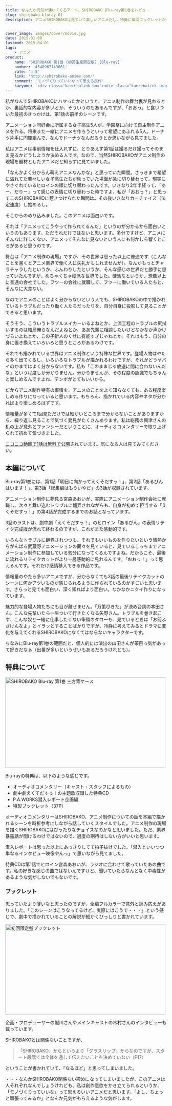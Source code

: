 ```yaml
---
title: なんだか元気が湧いてくるアニメ、SHIROBAKO Blu-ray第1巻をレビュー
slug: shirobako-bluray-01
description: アニメSHIROBAKOは見ていて楽しいアニメだし、特典に毎回ブックレットがつくらしいのでBlu-rayを購入してしまいました。TV放送を1回見ただけでも面白かったですが、改めてじっくり見ると何が面白いのかが分かった気がします。


cover_image: images/cover/movie.jpg
date: 2015-01-08
lastmod: 2015-04-01
tags: 
    - アニメ
product:
    name: 'SHIROBAKO 第1巻 (初回生産限定版) [Blu-ray]'
    number: '4548967149661'
    rate: '4.5'
    link: 'http://shirobako-anime.com/'
    comment: 'モノづくりっていいなって思える良作'
    kaeyome: '<div class="kaerebalink-box"><div class="kaerebalink-image"><a href="http://www.amazon.co.jp/exec/obidos/ASIN/B00OJXVVDY/illusionspace-22/ref=nosim/" rel="nofollow" target="_blank"><img src="http://ecx.images-amazon.com/images/I/51xrMSF5xNL._SL160_.jpg" style="border: none;" /></a></div><div class="kaerebalink-info"><div class="kaerebalink-name"><a href="http://www.amazon.co.jp/exec/obidos/ASIN/B00OJXVVDY/illusionspace-22/ref=nosim/" rel="nofollow" target="_blank">SHIROBAKO 第1巻 (初回生産限定版) [Blu-ray]</a><div class="kaerebalink-powered-date">posted with <a href="http://kaereba.com" rel="nofollow" target="_blank">カエレバ</a></div></div><div class="kaerebalink-detail">木村珠莉 ワーナー・ブラザース・ホームエンターテイメント 2014-12-24    </div><div class="kaerebalink-link1"><div class="shoplinkamazon"><a href="http://www.amazon.co.jp/gp/search?keywords=SHIROBAKO%20%91%E61%8A%AA%20%8F%89%89%F1%90%B6%8EY%8C%C0%92%E8%94%C5%20Blu-ray&__mk_ja_JP=%83J%83%5E%83J%83i&tag=illusionspace-22" rel="nofollow" target="_blank" title="アマゾン" >Amazon</a></div><div class="shoplinkrakuten"><a href="http://hb.afl.rakuten.co.jp/hgc/0e95387f.f2aef20d.0e953880.25e412bd/?pc=http%3A%2F%2Fsearch.rakuten.co.jp%2Fsearch%2Fmall%2FSHIROBAKO%2520%25E7%25AC%25AC1%25E5%25B7%25BB%2520%25E5%2588%259D%25E5%259B%259E%25E7%2594%259F%25E7%2594%25A3%25E9%2599%2590%25E5%25AE%259A%25E7%2589%2588%2520Blu-ray%2F-%2Ff.1-p.1-s.1-sf.0-st.A-v.2%3Fx%3D0%26scid%3Daf_ich_link_urltxt%26m%3Dhttp%3A%2F%2Fm.rakuten.co.jp%2F" rel="nofollow" target="_blank" title="楽天市場" >楽天市場</a></div></div></div><div class="booklink-footer" style="clear: left"></div></div>'
---
```


私がなんでSHIROBAKOにハマったかというと、アニメ制作の舞台裏が見れるとか、裏話的な内容が多いとか、そういうのもあるんですが、「おおっ」と食いついた最初のきっかけは、第1話の前半のシーンです。

アニメーション同好会に所属する女子高生5人が、学園祭に向けて自主制作アニメを作る。将来また一緒にアニメを作ろうといって希望にあふれる5人。ドーナツ片手に円陣組んで、なんでドーナツなんだろうとか思いながら見てました。

私はアニメは事前情報を仕入れずに、とりあえず第1話は撮るだけ撮ってそのまま見るかどうしようか決める人です。なので、当然SHIROBAKOがアニメ制作の現場を題材としたアニメだと知らずに見ていました。

「なんかよく分からん萌えアニメなんかな」と思っていた瞬間。さっきまで希望に溢れてた若々しい女子高生たちが映っていた場面が急に切り替わって、現実にやさぐれているヒロインの顔に切り替わったんです。いきなり2年半経って、「あー、だりー」って感じの表情に切り替わった時ですよ、私が「おおっ？」と思ってこのSHIROBAKOに惹きつけられた瞬間は。その後いきなりカーチェイス（法定速度）し始めるし。

そこからのめり込みました。このアニメは面白いです。

それは「アニメってこうやって作られてるんだ」というのが分かるから面白いというのもあります。ただそれだけではないと思います。多分ですけど、アニメにそんなに詳しくない、アニメってそんなに見ないという人にも何かしら響くところがあると思うのです。

舞台は「アニメ制作の現場」ですが、その世界は思った以上に普通です（こんなことを書くとアニメ業界で働く人に失礼かもしれませんが）。なんかもっとチャラチャラしたというか、ふんわりしたというか、そんな感じの世界だと勝手に思っていたんですが、めちゃくちゃ硬派な世界でした。硬派なというか、想像以上に普通の会社でした。フツーの会社に就職して、フツーに働いている人たちと、そんなに大差ない。

なのでアニメのことはよく分からないという人でも、SHIROBAKOの中で描かれているトラブルだったり働く人たちだったりを、自分自身に投影して見ることができると思います。

そうそう、こういうトラブルメイカーいるよねとか、上流工程のトラブルの尻拭いするのは結局俺らなんだよねとか、ああ先輩に相談したいけどなかなか声かけづらいよねとか、この子新人のくせに有能すぎじゃねとか。それはもう、自分の身に置き換えていろいろと思うところがあるわけです。

それでも描かれている世界はアニメ制作という特殊な世界です。登場人物はやたら多く出てくるし、いろいろなトラブルが描かれるわけですが、それがどうヤバイのかまではよく分からないです。私も「このままじゃ放送に間に合わないんだな」という程度しか分かりません。分かりませんが、その程度の認識でもちゃんと楽しめるんですよね、テンポがとてもいいから。

だからアニメ制作特有の事情を、アニメのことをよく知らなくても、ある程度楽しめる作りになっていると思います。もちろん、描かれている内容やネタが分かればより楽しめるはずです。

情報量が多くて1回見ただけでは細かいところまで分からないことがありますから、繰り返し見ることで気づく発見がたくさんあります。私は総務の興津さんの机の上が意外とファンシーだということに、オーディオコメンタリーで取り上げられて初めて気づきました。

<a href="http://www.nicovideo.jp/watch/1412927306">ニコニコ動画で1話は無料で公開</a>されています。気になる人は見てみてください。


## 本編について


Blu-ray第1巻には、第1話「明日に向かってえくそだすっ！」、第2話「あるぴんはいます！」、第3話「総集編はもういやだ」の3話が収録されています。

アニメーション制作に夢見る宮森あおいが、実際にアニメーション制作会社に就職し、次々と舞い込むトラブルに翻弄されながらも、自身が初めて担当する「えくそだすっ！」の第4話が完成するまでのお話となっています。

3話のラストは、劇中劇「えくそだすっ！」のヒロイン「あるぴん」の表情リテイク完成版が流れて終わるのですが、これがまた感動的です。

いろんなトラブルに翻弄されつつも、それでもいいものを作りたいという情熱からがんばる武蔵野アニメーションの面々を見ていると、見ているこっちまでアニメーション制作に参加している気分になってくるんですよね。だからこそ、最後に流れるリテイクカットがより一層感動的に見れるんです。「おおっ！」って思えるんです。それだけ感情移入できる作品です。

情報量のやたら多いアニメですが、分からなくても3話の最後リテイクカットのシーンに何かアツいものが感じられるように作られているのがすごいと思います。さらっと見ても面白い、深く知ればより面白い。なかなかニクイ作りになっています。

魅力的な登場人物たちにも目が離せません。「万策尽きた」が決め台詞の本田さん。こんな先輩いたら一生ついて行きたくなる矢野さん。トラブルを巻き起こす、こんな奴と一緒に仕事したくない筆頭のタローも、見ているときは「お前ふざけんなよ」とイラッとすることばかりですが、冷静に考えてみるとドラマに変化を与えてくれるSHIROBAKOになくてはならないキャラクターです。

ちなみにBlu-ray第1巻の範囲だと、個人的には演出の山田さんが茶目っ気があって好きだなぁ（出番が多いというせいもあるだろうけれども）。


## 特典について


<img src="https://wantit.gcreate.jp/wp-content/uploads/2015/01/f9ea0fb625fd55494743de813be7f529.jpg" alt="SHIROBAKO Blu-ray 第1巻 三方背ケース" title="SHIROBAKO Blu-ray 第1巻 三方背ケース.jpg" width="500" height="282" />

Blu-rayの特典は、以下のような感じです。

<ul>
<li>オーディオコメンタリー（キャスト・スタッフによるもの）</li>
<li>劇中劇えくそだすっ！の主題歌収録した特典CD</li>
<li>P.A.WORKS潜入レポート企画編</li>
<li>特製ブックレット（37P）</li>
</ul>
オーディオコメンタリーはSHIROBAKO、アニメ制作についての話を本編で描かれるシーンを時折参考にしながら話していくスタイルでした。アニメ制作の現場を描くSHIROBAKOにはぴったりなチョイスなのかなと思いました。ただ、業界暴露話が聞けるわけではないので、過度の期待はしない方がいいと思います。

潜入レポートは思った以上にあっさりしてて拍子抜けでした。「潜入といいつつ単なるインタビュー映像やんっ」て思いながら見てました。

特典CDは第1話でヒロイン宮森あおいが、ラジオに合わせて歌っていたあの曲です。私の好きな感じの曲ではないんですけど、聞いていたらなんとなく中毒性があるような気がしないでもないです。


### ブックレット


思っていたより薄いなと思ったのですが、全編フルカラーで意外と読み応えがありました。「このシーンはこうなってるけど、実際にはこうで・・・」という感じで、劇中で描かれていることの解説が細かくびっしりと書かれています。

<img src="https://wantit.gcreate.jp/wp-content/uploads/2015/01/a3849ca2a06a9ec7ad0a21a41f63ec0b.jpg" alt="初回限定盤ブックレット" title="初回限定盤ブックレット.jpg" width="500" height="282" />

企画・プロデューサーの堀川さんやメインキャストの木村さんのインタビューも載っています。

SHIROBAKOとは関係ないことですが、

<blockquote>
  「SHIROBAKO」からというより「グラスリップ」からなのですが、スタート段階では全体を通して伝えたいことを決めていない（P17）

</blockquote>
ということが書かれていて、「なるほど」と思ってしまいました。

・・・なんかSHIROBAKO関係ない締めになってしまいましたが、このアニメは人それぞれなんでしょうけれども、私は創作意欲をかき立てられるというか、「モノづくりっていいな」って思えるいいアニメだと思います。「よし、ちょっと頑張ってみるか」となんか元気がもらえるような気がします。


  